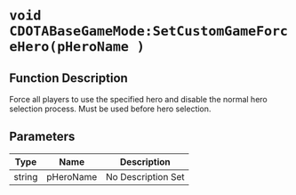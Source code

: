# `void CDOTABaseGameMode:SetCustomGameForceHero(pHeroName )`
## Function Description
Force all players to use the specified hero and disable the normal hero selection process. Must be used before hero selection.
## Parameters
Type|Name|Description
--|--|--
string|pHeroName|No Description Set
